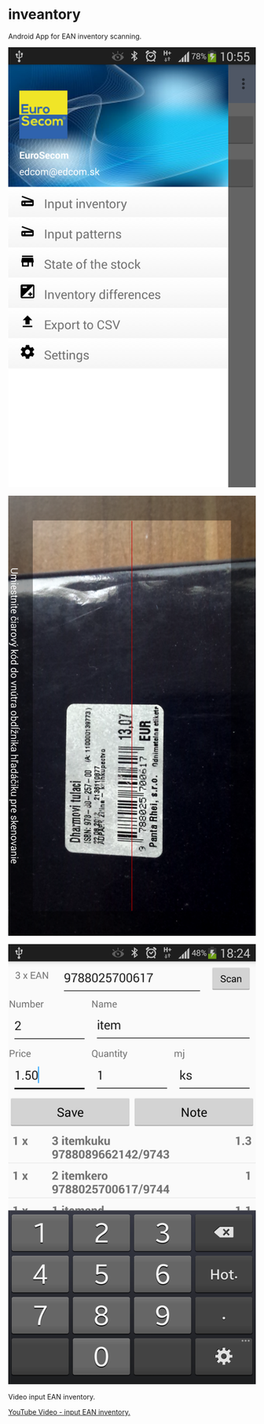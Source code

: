 # inveantory
Android App for EAN inventory scanning.


![Alt text](https://github.com/eurosecom/inveantory/blob/master/graphics/invEAN_1_new.png)

![Alt text](https://github.com/eurosecom/inveantory/blob/master/graphics/invEAN_2.png)

![Alt text](https://github.com/eurosecom/inveantory/blob/master/graphics/invEAN_3.png)


Video input EAN inventory.

[YouTube Video - input EAN inventory.](https://youtu.be/FGv5ddzRNGM)




